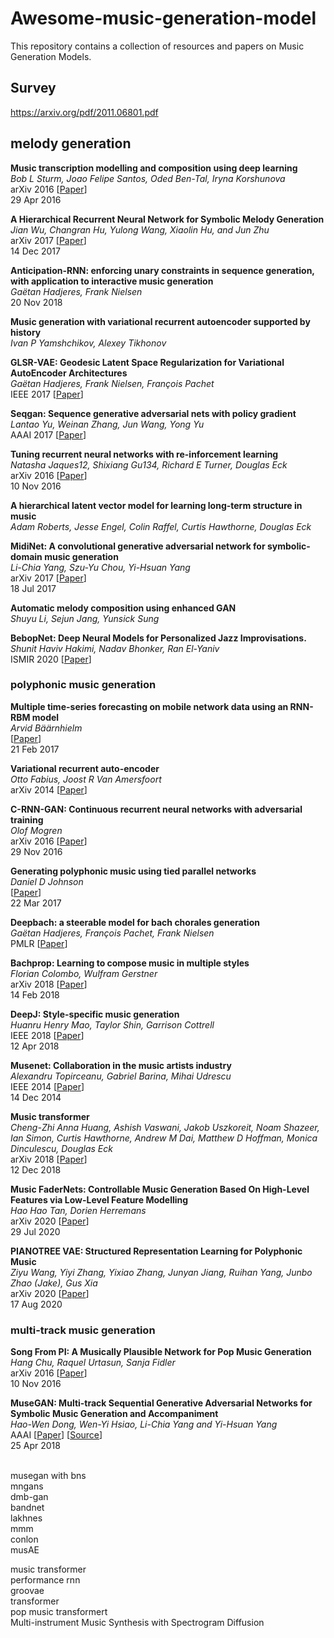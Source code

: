 # Awesome-music-generation-model
This repository contains a collection of resources and papers on Music Generation Models.

## Survey
https://arxiv.org/pdf/2011.06801.pdf


## melody generation
**Music transcription modelling and composition using deep learning** \
*Bob L Sturm, Joao Felipe Santos, Oded Ben-Tal, Iryna Korshunova* \
arXiv 2016 [[Paper](https://arxiv.org/abs/1604.08723)] \
29 Apr 2016

**A Hierarchical Recurrent Neural Network for Symbolic Melody Generation** \
*Jian Wu, Changran Hu, Yulong Wang, Xiaolin Hu, and Jun Zhu* \
arXiv 2017 [[Paper](https://arxiv.org/abs/1712.05274)] \
14 Dec 2017

**Anticipation-RNN: enforcing unary constraints in sequence generation, with application to interactive music generation** \
*Gaëtan Hadjeres, Frank Nielsen* \
20 Nov 2018

**Music generation with variational recurrent autoencoder supported by history** \
*Ivan P Yamshchikov, Alexey Tikhonov*


**GLSR-VAE: Geodesic Latent Space Regularization for Variational AutoEncoder Architectures** \
*Gaëtan Hadjeres, Frank Nielsen, François Pachet* \
IEEE 2017 [[Paper](https://ieeexplore.ieee.org/abstract/document/8280895)]


**Seqgan: Sequence generative adversarial nets with policy gradient** \
*Lantao Yu, Weinan Zhang, Jun Wang, Yong Yu* \
AAAI 2017 [[Paper](https://ojs.aaai.org/index.php/AAAI/article/view/10804)]

**Tuning recurrent neural networks with re-inforcement learning** \
*Natasha Jaques12, Shixiang Gu134, Richard E Turner, Douglas Eck* \
arXiv 2016 [[Paper](http://www.datascienceassn.org/sites/default/files/Tuning%20Recurrent%20Neural%20Networks%20with%20Reinforcement%20Learning.pdf)] \
10 Nov 2016

**A hierarchical latent vector model for learning long-term structure in music** \
*Adam Roberts, Jesse Engel, Colin Raffel, Curtis Hawthorne, Douglas Eck*

**MidiNet: A convolutional generative adversarial network for symbolic-domain music generation** \
*Li-Chia Yang, Szu-Yu Chou, Yi-Hsuan Yang* \
arXiv 2017 [[Paper](https://arxiv.org/abs/1703.10847)] \
18 Jul 2017

**Automatic melody composition using enhanced GAN** \
*Shuyu Li, Sejun Jang, Yunsick Sung*

**BebopNet: Deep Neural Models for Personalized Jazz Improvisations.** \
*Shunit Haviv Hakimi, Nadav Bhonker, Ran El-Yaniv* \
ISMIR 2020 [[Paper](https://program.ismir2020.net/static/final_papers/132.pdf)]


### polyphonic music generation
**Multiple time-series forecasting on mobile network data using an RNN-RBM model** \
*Arvid Bäärnhielm* \
[[Paper](https://www.diva-portal.org/smash/record.jsf?pid=diva2%3A1075835&dswid=-1088)] \
21 Feb 2017

**Variational recurrent auto-encoder** \
*Otto Fabius, Joost R Van Amersfoort* \
arXiv 2014 [[Paper](https://arxiv.org/abs/1412.6581)]

**C-RNN-GAN: Continuous recurrent neural networks with adversarial training** \
*Olof Mogren* \
arXiv 2016 [[Paper](https://arxiv.org/abs/1611.09904)] \
29 Nov 2016

**Generating polyphonic music using tied parallel networks** \
*Daniel D Johnson* \
[[Paper](https://link.springer.com/chapter/10.1007/978-3-319-55750-2_9)] \
22 Mar 2017

**Deepbach: a steerable model for bach chorales generation** \
*Gaëtan Hadjeres, François Pachet, Frank Nielsen* \
PMLR [[Paper](http://proceedings.mlr.press/v70/hadjeres17a.html?ref=https://githubhelp.com)]

**Bachprop: Learning to compose music in multiple styles** \
*Florian Colombo, Wulfram Gerstner* \
arXiv 2018 [[Paper](https://arxiv.org/abs/1802.05162)] \
14 Feb 2018

**DeepJ: Style-specific music generation** \
*Huanru Henry Mao, Taylor Shin, Garrison Cottrell* \
IEEE 2018 [[Paper](https://ieeexplore.ieee.org/abstract/document/8334500)] \
12 Apr 2018

**Musenet: Collaboration in the music artists industry** \
*Alexandru Topirceanu, Gabriel Barina, Mihai Udrescu* \
IEEE 2014 [[Paper](https://ieeexplore.ieee.org/abstract/document/6984896)] \
14 Dec 2014

**Music transformer** \
*Cheng-Zhi Anna Huang, Ashish Vaswani, Jakob Uszkoreit, Noam Shazeer, Ian Simon, Curtis Hawthorne, Andrew M Dai, Matthew D Hoffman, Monica Dinculescu, Douglas Eck* \
arXiv 2018 [[Paper](https://arxiv.org/abs/1809.04281)] \
12 Dec 2018

**Music FaderNets: Controllable Music Generation Based On High-Level Features via Low-Level Feature Modelling** \
*Hao Hao Tan, Dorien Herremans* \
arXiv 2020 [[Paper](https://arxiv.org/abs/2007.15474)] \
29 Jul 2020

**PIANOTREE VAE: Structured Representation Learning for Polyphonic Music** \
*Ziyu Wang, Yiyi Zhang, Yixiao Zhang, Junyan Jiang, Ruihan Yang, Junbo Zhao (Jake), Gus Xia* \
arXiv 2020 [[Paper](https://arxiv.org/abs/2008.07118)] \
17 Aug 2020


### multi-track music generation
**Song From PI: A Musically Plausible Network for Pop Music Generation** \
*Hang Chu, Raquel Urtasun, Sanja Fidler* \
arXiv 2016 [[Paper](https://arxiv.org/abs/1611.03477)] \
10 Nov 2016

**MuseGAN: Multi-track Sequential Generative Adversarial Networks for Symbolic Music Generation and Accompaniment** \
*Hao-Wen Dong, Wen-Yi Hsiao, Li-Chia Yang and Yi-Hsuan Yang* \
AAAI [[Paper](https://ojs.aaai.org/index.php/AAAI/article/view/11312)] [[Source](https://github.com/salu133445/musegan)] \
25 Apr 2018

<br>
musegan with bns
<br>
mngans
<br>
dmb-gan
<br>
bandnet
<br>
lakhnes
<br>
mmm
<br>
conlon
<br>
musAE


music transformer
<br>
performance rnn
<br>
groovae
<br>
transformer
<br>
pop music transformert
<br>
Multi-instrument Music Synthesis with Spectrogram Diffusion 
